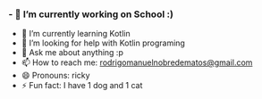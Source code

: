 ### - 🔭 I’m currently working on School :)
- 🌱 I’m currently learning Kotlin
- 🤔 I’m looking for help with Kotlin programing
- 💬 Ask me about anything :p
- 📫 How to reach me: rodrigomanuelnobredematos@gmail.com
- 😄 Pronouns: ricky
- ⚡ Fun fact: I have 1 dog and 1 cat 
<!--
**rickyBombero/rickyBombero** is a ✨ _special_ ✨ repository because its `README.md` (this file) appears on your GitHub profile.

Here are some ideas to get you started:

- 🔭 I’m currently working on School :)
- 🌱 I’m currently learning Kotlin
- 🤔 I’m looking for help with Kotlin programing
- 💬 Ask me about anything :p
- 📫 How to reach me: rodrigomanuelnobredematos@gmail.com
- 😄 Pronouns: ricky
- ⚡ Fun fact: I have 1 dog and 1 cat 
